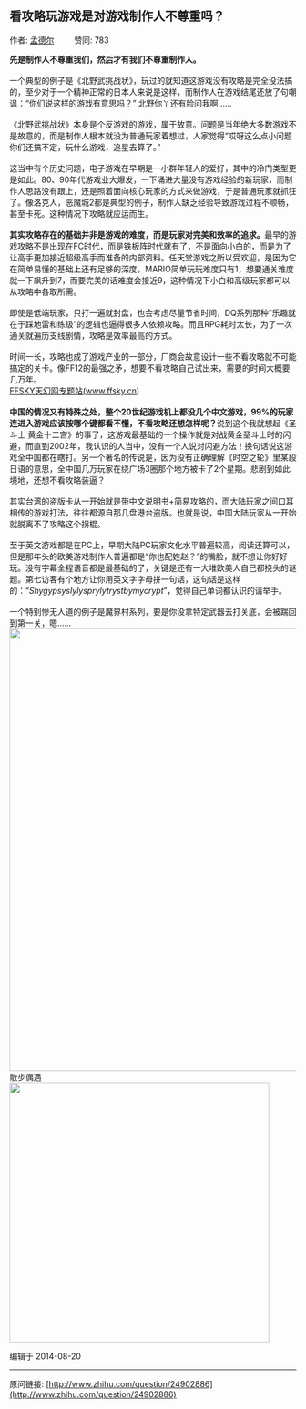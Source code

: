 ## 看攻略玩游戏是对游戏制作人不尊重吗？

作者: [孟德尔](http://www.zhihu.com/people/meng-de-er)&nbsp;&nbsp;&nbsp;&nbsp;&nbsp;&nbsp;&nbsp;&nbsp; 赞同: 783


<b>先是制作人不尊重我们，然后才有我们不尊重制作人。</b><br><br>一个典型的例子是《北野武挑战状》，玩过的就知道这游戏没有攻略是完全没法搞的，至少对于一个精神正常的日本人来说是这样，而制作人在游戏结尾还放了句嘲讽：“你们说这样的游戏有意思吗？” 北野你丫还有脸问我啊……<br><br>《北野武挑战状》本身是个反游戏的游戏，属于故意。问题是当年绝大多数游戏不是故意的，而是制作人根本就没为普通玩家着想过，人家觉得“哎呀这么点小问题你们还搞不定，玩什么游戏，追星去算了。”<br><br>这当中有个历史问题，电子游戏在早期是一小群年轻人的爱好，其中的冷门类型更是如此。80、90年代游戏业大爆发，一下涌进大量没有游戏经验的新玩家，而制作人思路没有跟上，还是照着面向核心玩家的方式来做游戏，于是普通玩家就抓狂了。像洛克人，恶魔城2都是典型的例子，制作人缺乏经验导致游戏过程不顺畅，甚至卡死。这种情况下攻略就应运而生。<br><br><b>其实攻略存在的基础并非是游戏的难度，而是玩家对完美和效率的追求。</b>最早的游戏攻略不是出现在FC时代，而是铁板阵时代就有了，不是面向小白的，而是为了让高手更加接近超级高手而准备的内部资料。任天堂游戏之所以受欢迎，是因为它在简单易懂的基础上还有足够的深度，MARIO简单玩玩难度只有1，想要通关难度就一下飙升到7，而要完美的话难度会接近9，这种情况下小白和高级玩家都可以从攻略中各取所需。<br><br>即使是低端玩家，只打一遍就封盘，也会考虑尽量节省时间，DQ系列那种“乐趣就在于踩地雷和练级”的逻辑也逼得很多人依赖攻略。而且RPG耗时太长，为了一次通关就遍历支线剧情，攻略是效率最高的方式。<br><br>时间一长，攻略也成了游戏产业的一部分，厂商会故意设计一些不看攻略就不可能搞定的关卡。像FF12的最强之矛，想要不看攻略自己试出来，需要的时间大概要几万年。<br><a class=" wrap external" href="http://ff12.ffsky.cn/ZodiacSpear.html" target="_blank" rel="nofollow noreferrer">FFSKY天幻网专题站(www.ffsky.cn)<i class="icon-external"></i></a><br><br><b>中国的情况又有特殊之处，整个20世纪游戏机上都没几个中文游戏，99%的玩家连进入游戏应该按哪个键都看不懂，不看攻略还想怎样呢？</b>说到这个我就想起《圣斗士 黄金十二宫》的事了，这游戏最基础的一个操作就是对战黄金圣斗士时的闪避，而直到2002年，我认识的人当中，没有一个人说对闪避方法！换句话说这游戏全中国都在瞎打。另一个著名的传说是，因为没有正确理解《时空之轮》里某段日语的意思，全中国几万玩家在绕广场3圈那个地方被卡了2个星期。悲剧到如此境地，还想不看攻略装逼？<br><br>其实台湾的盗版卡从一开始就是带中文说明书+简易攻略的，而大陆玩家之间口耳相传的游戏打法，往往都源自那几盘港台盗版。也就是说，中国大陆玩家从一开始就脱离不了攻略这个拐棍。<br><br>至于英文游戏都是在PC上，早期大陆PC玩家文化水平普遍较高，阅读还算可以，但是那年头的欧美游戏制作人普遍都是“你也配姓赵？”的嘴脸，就不想让你好好玩。没有字幕全程语音都是最基础的了，关键是还有一大堆欧美人自己都挠头的谜题。第七访客有个地方让你用英文字字母拼一句话，这句话是这样的：“<i>Shy</i><i>gypsy</i><i>slyly</i><i>spryly</i><i>tryst</i><i>by</i><i>my</i><i>crypt</i>”，觉得自己单词都认识的请举手。<br><br>一个特别惨无人道的例子是魔界村系列，要是你没拿特定武器去打关底，会被踹回到第一关，嗯……<br><img data-rawheight="440" data-rawwidth="778" src="http://pic1.zhimg.com/750317f62b9d7c32072cf4337fe5caa8_b.jpg" class="origin_image zh-lightbox-thumb" width="778" data-original="http://pic1.zhimg.com/750317f62b9d7c32072cf4337fe5caa8_r.jpg"><br>散步偶遇<br><img data-rawheight="433" data-rawwidth="456" src="http://pic4.zhimg.com/5233faa4fba73b36b552186a2fbcda27_b.jpg" class="origin_image zh-lightbox-thumb" width="456" data-original="http://pic4.zhimg.com/5233faa4fba73b36b552186a2fbcda27_r.jpg">



编辑于 2014-08-20



---
原问链接: [http://www.zhihu.com/question/24902886](http://www.zhihu.com/question/24902886)